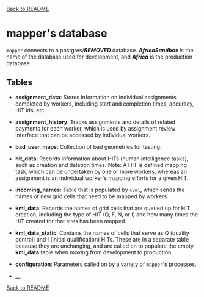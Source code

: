 [Back to README](../README.md)

# mapper's database

`mapper` connects to a postgres/***REMOVED*** database. ___AfricaSandbox___ is the name of the database used for development, and ___Africa___ is the production database. 
## Tables

- __assignment_data__: Stores information on individual assignments completed by workers, including start and completion times, accuracy, HIT ids, etc. 

- __assignment_history__: Tracks assignments and details of related payments for each worker, which is used by assignment review interface that can be accessed by individual workers. 

- __bad_user_maps__: Collection of bad geometries for testing. 

- __hit_data__: Records information about HITs (human intelligence tasks), such as creation and deletion times. Note: A HIT is defined mapping task, which can be undertaken by one or more workers, whereas an assignment is an individual worker's mapping efforts for a given HIT. 

- __incoming_names__: Table that is populated by `cvml`, which sends the names of new grid cells that need to be mapped by workers. 

- __kml_data__: Records the names of grid cells that are queued up for HIT creation, including the type of HIT (Q, F, N, or I) and how many times the HIT created for that sites has been mapped. 

- __kml_data_static__: Contains the names of cells that serve as Q (quality control) and I (initial qualification) HITs. These are in a separate table because they are unchanging, and are called on to populate the empty __kml_data__ table when moving from development to production.


- __configuration__: Parameters called on by a variety of `mapper`'s processes.

- __



[Back to README](../README.md)